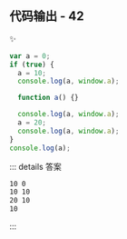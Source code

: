 ## 代码输出 - 42

✨

```js
var a = 0;
if (true) {
  a = 10;
  console.log(a, window.a);

  function a() {}

  console.log(a, window.a);
  a = 20;
  console.log(a, window.a);
}
console.log(a);
```

::: details 答案

```txt
10 0
10 10
20 10
10

```

:::

